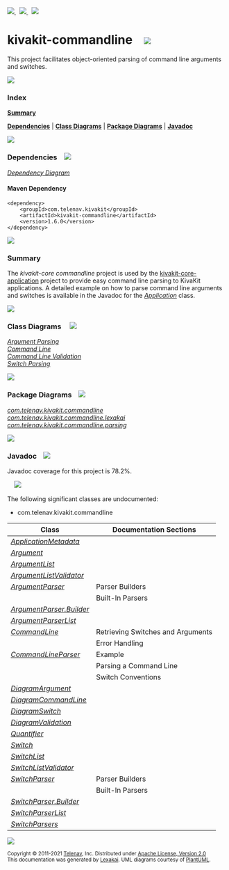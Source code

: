 [//]: # (start-user-text)

<a href="https://www.kivakit.org">
<img src="https://telenav.github.io/telenav-assets/images/icons/web-32.png" srcset="https://telenav.github.io/telenav-assets/images/icons/web-32-2x.png 2x"/>
</a>
&nbsp;
<a href="https://twitter.com/openkivakit">
<img src="https://telenav.github.io/telenav-assets/images/logos/twitter/twitter-32.png" srcset="https://telenav.github.io/telenav-assets/images/logos/twitter/twitter-32-2x.png 2x"/>
</a>
&nbsp;
<a href="https://kivakit.zulipchat.com">
<img src="https://telenav.github.io/telenav-assets/images/logos/zulip/zulip-32.png" srcset="https://telenav.github.io/telenav-assets/images/logos/zulip/zulip-32-2x.png 2x"/>
</a>

[//]: # (end-user-text)

# kivakit-commandline &nbsp;&nbsp; <img src="https://telenav.github.io/telenav-assets/images/icons/command-line-32.png" srcset="https://telenav.github.io/telenav-assets/images/icons/command-line-32-2x.png 2x"/>

This project facilitates object-oriented parsing of command line arguments and switches.

<img src="https://telenav.github.io/telenav-assets/images/icons/horizontal-line-512.png" srcset="https://telenav.github.io/telenav-assets/images/separators/horizontal-line-512-2x.png 2x"/>

### Index

[**Summary**](#summary)  

[**Dependencies**](#dependencies) | [**Class Diagrams**](#class-diagrams) | [**Package Diagrams**](#package-diagrams) | [**Javadoc**](#javadoc)

<img src="https://telenav.github.io/telenav-assets/images/icons/horizontal-line-512.png" srcset="https://telenav.github.io/telenav-assets/images/separators/horizontal-line-512-2x.png 2x"/>

### Dependencies <a name="dependencies"></a> &nbsp;&nbsp; <img src="https://telenav.github.io/telenav-assets/images/icons/dependencies-32.png" srcset="https://telenav.github.io/telenav-assets/images/icons/dependencies-32-2x.png 2x"/>

[*Dependency Diagram*](https://www.kivakit.org/1.6.0/lexakai/kivakit/kivakit-commandline/documentation/diagrams/dependencies.svg)

#### Maven Dependency

    <dependency>
        <groupId>com.telenav.kivakit</groupId>
        <artifactId>kivakit-commandline</artifactId>
        <version>1.6.0</version>
    </dependency>

<img src="https://telenav.github.io/telenav-assets/images/icons/horizontal-line-128.png" srcset="https://telenav.github.io/telenav-assets/images/separators/horizontal-line-128-2x.png 2x"/>

[//]: # (start-user-text)

### Summary <a name = "summary"></a>

The *kivakit-core commandline* project is used by the [kivakit-core-application](../application/README.md) project to provide easy
command line parsing to KivaKit applications. A detailed example on how to parse command line
arguments and switches is available in the Javadoc for the [*Application*](https://telenav.github.io/kivakit/javadoc/kivakit.core.application/com/telenav/kivakit/core/application/Application.html) class.

[//]: # (end-user-text)

<img src="https://telenav.github.io/telenav-assets/images/icons/horizontal-line-128.png" srcset="https://telenav.github.io/telenav-assets/images/separators/horizontal-line-128-2x.png 2x"/>

### Class Diagrams <a name="class-diagrams"></a> &nbsp; &nbsp; <img src="https://telenav.github.io/telenav-assets/images/icons/diagram-40.png" srcset="https://telenav.github.io/telenav-assets/images/icons/diagram-40-2x.png 2x"/>

[*Argument Parsing*](https://www.kivakit.org/1.6.0/lexakai/kivakit/kivakit-commandline/documentation/diagrams/diagram-argument.svg)  
[*Command Line*](https://www.kivakit.org/1.6.0/lexakai/kivakit/kivakit-commandline/documentation/diagrams/diagram-command-line.svg)  
[*Command Line Validation*](https://www.kivakit.org/1.6.0/lexakai/kivakit/kivakit-commandline/documentation/diagrams/diagram-validation.svg)  
[*Switch Parsing*](https://www.kivakit.org/1.6.0/lexakai/kivakit/kivakit-commandline/documentation/diagrams/diagram-switch.svg)

<img src="https://telenav.github.io/telenav-assets/images/icons/horizontal-line-128.png" srcset="https://telenav.github.io/telenav-assets/images/separators/horizontal-line-128-2x.png 2x"/>

### Package Diagrams <a name="package-diagrams"></a> &nbsp;&nbsp; <img src="https://telenav.github.io/telenav-assets/images/icons/box-32.png" srcset="https://telenav.github.io/telenav-assets/images/icons/box-32-2x.png 2x"/>

[*com.telenav.kivakit.commandline*](https://www.kivakit.org/1.6.0/lexakai/kivakit/kivakit-commandline/documentation/diagrams/com.telenav.kivakit.commandline.svg)  
[*com.telenav.kivakit.commandline.lexakai*](https://www.kivakit.org/1.6.0/lexakai/kivakit/kivakit-commandline/documentation/diagrams/com.telenav.kivakit.commandline.lexakai.svg)  
[*com.telenav.kivakit.commandline.parsing*](https://www.kivakit.org/1.6.0/lexakai/kivakit/kivakit-commandline/documentation/diagrams/com.telenav.kivakit.commandline.parsing.svg)

<img src="https://telenav.github.io/telenav-assets/images/icons/horizontal-line-128.png" srcset="https://telenav.github.io/telenav-assets/images/separators/horizontal-line-128-2x.png 2x"/>

### Javadoc <a name="javadoc"></a> &nbsp;&nbsp; <img src="https://telenav.github.io/telenav-assets/images/icons/books-24.png" srcset="https://telenav.github.io/telenav-assets/images/icons/books-24-2x.png 2x"/>

Javadoc coverage for this project is 78.2%.  
  
&nbsp; &nbsp; <img src="https://telenav.github.io/telenav-assets/images/meter/meter-80-96.png" srcset="https://telenav.github.io/telenav-assets/images/meter/meter-80-96-2x.png 2x"/>


The following significant classes are undocumented:  

- com.telenav.kivakit.commandline

| Class | Documentation Sections |
|---|---|
| [*ApplicationMetadata*](https://www.kivakit.org/1.6.0/javadoc/kivakit/kivakit.commandline////////////////////////////////////////////////////.html) |  |  
| [*Argument*](https://www.kivakit.org/1.6.0/javadoc/kivakit/kivakit.commandline/////////////////////////////////////////.html) |  |  
| [*ArgumentList*](https://www.kivakit.org/1.6.0/javadoc/kivakit/kivakit.commandline/////////////////////////////////////////////.html) |  |  
| [*ArgumentListValidator*](https://www.kivakit.org/1.6.0/javadoc/kivakit/kivakit.commandline//////////////////////////////////////////////////////////////.html) |  |  
| [*ArgumentParser*](https://www.kivakit.org/1.6.0/javadoc/kivakit/kivakit.commandline///////////////////////////////////////////////.html) | Parser Builders |  
| | Built-In Parsers |  
| [*ArgumentParser.Builder*](https://www.kivakit.org/1.6.0/javadoc/kivakit/kivakit.commandline///////////////////////////////////////////////////////.html) |  |  
| [*ArgumentParserList*](https://www.kivakit.org/1.6.0/javadoc/kivakit/kivakit.commandline///////////////////////////////////////////////////////////.html) |  |  
| [*CommandLine*](https://www.kivakit.org/1.6.0/javadoc/kivakit/kivakit.commandline////////////////////////////////////////////.html) | Retrieving Switches and Arguments |  
| | Error Handling |  
| [*CommandLineParser*](https://www.kivakit.org/1.6.0/javadoc/kivakit/kivakit.commandline//////////////////////////////////////////////////.html) | Example |  
| | Parsing a Command Line |  
| | Switch Conventions |  
| [*DiagramArgument*](https://www.kivakit.org/1.6.0/javadoc/kivakit/kivakit.commandline////////////////////////////////////////////////////////.html) |  |  
| [*DiagramCommandLine*](https://www.kivakit.org/1.6.0/javadoc/kivakit/kivakit.commandline///////////////////////////////////////////////////////////.html) |  |  
| [*DiagramSwitch*](https://www.kivakit.org/1.6.0/javadoc/kivakit/kivakit.commandline//////////////////////////////////////////////////////.html) |  |  
| [*DiagramValidation*](https://www.kivakit.org/1.6.0/javadoc/kivakit/kivakit.commandline//////////////////////////////////////////////////////////.html) |  |  
| [*Quantifier*](https://www.kivakit.org/1.6.0/javadoc/kivakit/kivakit.commandline///////////////////////////////////////////.html) |  |  
| [*Switch*](https://www.kivakit.org/1.6.0/javadoc/kivakit/kivakit.commandline///////////////////////////////////////.html) |  |  
| [*SwitchList*](https://www.kivakit.org/1.6.0/javadoc/kivakit/kivakit.commandline///////////////////////////////////////////////////.html) |  |  
| [*SwitchListValidator*](https://www.kivakit.org/1.6.0/javadoc/kivakit/kivakit.commandline////////////////////////////////////////////////////////////.html) |  |  
| [*SwitchParser*](https://www.kivakit.org/1.6.0/javadoc/kivakit/kivakit.commandline/////////////////////////////////////////////.html) | Parser Builders |  
| | Built-In Parsers |  
| [*SwitchParser.Builder*](https://www.kivakit.org/1.6.0/javadoc/kivakit/kivakit.commandline/////////////////////////////////////////////////////.html) |  |  
| [*SwitchParserList*](https://www.kivakit.org/1.6.0/javadoc/kivakit/kivakit.commandline/////////////////////////////////////////////////////////.html) |  |  
| [*SwitchParsers*](https://www.kivakit.org/1.6.0/javadoc/kivakit/kivakit.commandline//////////////////////////////////////////////.html) |  |  

[//]: # (start-user-text)



[//]: # (end-user-text)

<img src="https://telenav.github.io/telenav-assets/images/icons/horizontal-line-512.png" srcset="https://telenav.github.io/telenav-assets/images/separators/horizontal-line-512-2x.png 2x"/>

<sub>Copyright &#169; 2011-2021 [Telenav](https://telenav.com), Inc. Distributed under [Apache License, Version 2.0](LICENSE)</sub>  
<sub>This documentation was generated by [Lexakai](https://lexakai.org). UML diagrams courtesy of [PlantUML](https://plantuml.com).</sub>
